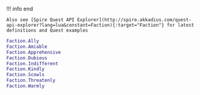 !!! info end

    Also see [Spire Quest API Explorer](http://spire.akkadius.com/quest-api-explorer?lang=lua&constant=Faction){:target="Faction"} for latest definitions and Quest examples

``` lua
Faction.Ally
Faction.Amiable
Faction.Apprehensive
Faction.Dubious
Faction.Indifferent
Faction.Kindly
Faction.Scowls
Faction.Threatenly
Faction.Warmly

```
